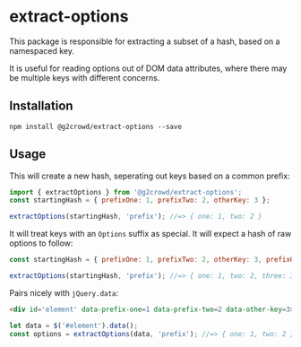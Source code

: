 # extract-options

This package is responsible for extracting a subset of a hash, based on a namespaced key.

It is useful for reading options out of DOM data attributes, where there may be multiple keys
with different concerns.

## Installation

    npm install @g2crowd/extract-options --save

## Usage

This will create a new hash, seperating out keys based on a common prefix:

```javascript
import { extractOptions } from '@g2crowd/extract-options';
const startingHash = { prefixOne: 1, prefixTwo: 2, otherKey: 3 };

extractOptions(startingHash, 'prefix'); //=> { one: 1, two: 2 }
```

It will treat keys with an `Options` suffix as special. It will expect a hash of raw options to follow:

```javascript
const startingHash = { prefixOne: 1, prefixTwo: 2, otherKey: 3, prefixOptions: { three: 3 } };

extractOptions(startingHash, 'prefix'); //=> { one: 1, two: 2, three: 3 }
```

Pairs nicely with `jQuery.data`:

```html
<div id='element' data-prefix-one=1 data-prefix-two=2 data-other-key=3></div>
```

```javascript
let data = $('#element').data();
const options = extractOptions(data, 'prefix'); //=> { one: 1, two: 2 }
```

